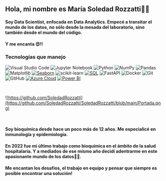 ## Hola, mi nombre es María Soledad Rozzatti👋👩
#### Soy Data Scientist, enfocada en Data Analytics. Empecé a transitar el mundo de los datos, no sólo desde la mesada del laboratorio, sino también desde el mundo del código.
 

#### Y me encanta 😍!!

### Tecnologías que manejo
![Visual Studio Code](https://img.shields.io/badge/Visual%20Studio%20Code-0078d7.svg?style=for-the-badge&logo=visual-studio-code&logoColor=white)
![Jupyter Notebook](https://img.shields.io/badge/jupyter-%23FA0F00.svg?style=for-the-badge&logo=jupyter&logoColor=white)
![Python](https://img.shields.io/badge/python-3670A0?style=for-the-badge&logo=python&logoColor=ffdd54)
![NumPy](https://img.shields.io/badge/numpy-%23013243.svg?style=for-the-badge&logo=numpy&logoColor=white)
![Pandas](https://img.shields.io/badge/pandas-%23150458.svg?style=for-the-badge&logo=pandas&logoColor=white)
![Matplotlib](https://img.shields.io/badge/Matplotlib-%23ffffff.svg?style=for-the-badge&logo=Matplotlib&logoColor=black)
[![Seaborn](https://img.shields.io/badge/seaborn-%2386D2FF.svg?style=for-the-badge&logo=python&logoColor=white)](https://seaborn.pydata.org/)
![scikit-learn](https://img.shields.io/badge/scikit--learn-%23F7931E.svg?style=for-the-badge&logo=scikit-learn&logoColor=white)
[![SQL](https://img.shields.io/badge/SQL-%2300f.svg?style=for-the-badge&logo=sql&logoColor=white)](https://en.wikipedia.org/wiki/SQL)
![FastAPI](https://img.shields.io/badge/FastAPI-005571?style=for-the-badge&logo=fastapi)
![Docker](https://img.shields.io/badge/docker-%230db7ed.svg?style=for-the-badge&logo=docker&logoColor=white)
![Git](https://img.shields.io/badge/git-%23F05033.svg?style=for-the-badge&logo=git&logoColor=white)
![GitHub](https://img.shields.io/badge/github-%23121011.svg?style=for-the-badge&logo=github&logoColor=white)
[![Azure Cloud](https://img.shields.io/badge/Azure_Cloud-%230078D4.svg?style=for-the-badge&logo=microsoft-azure&logoColor=white)](https://azure.microsoft.com/)
[![Power BI](https://img.shields.io/badge/Power_BI-%23F2C811.svg?style=for-the-badge&logo=power-bi&logoColor=black)](https://powerbi.microsoft.com/)


<br>

![https://github.com/SoledadRozzatti](https://github.com/SoledadRozzatti/SoledadRozzatti/blob/main/Portada.png)


<br>

#### Soy bioquímica desde hace un poco más de 12 años. Me especialicé en inmunología y epidemiología. 
#### En 2022 fue mi último trabajo como bioquímica en el ámbito de la salud hospitalaria. Y a mediados de ese mismo año decidí adentrarme en este apasionante mundo de los datos👩‍💻. 
#### Me encantan los desafíos, el trabajo en equipo y pensar que siempre es posible encontrar una solución!



<!--
**SoledadRozzatti/SoledadRozzatti** is a ✨ _special_ ✨ repository because its `README.md` (this file) appears on your GitHub profile.

Here are some ideas to get you started:

- 🔭 I’m currently working on ...
- 🌱 I’m currently learning ...
- 👯 I’m looking to collaborate on ...
- 🤔 I’m looking for help with ...
- 💬 Ask me about ...
- 📫 How to reach me: ...
- 😄 Pronouns: ...
- ⚡ Fun fact: ...
-->
